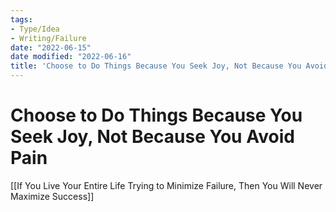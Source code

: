 ```yaml
---
tags:
- Type/Idea
- Writing/Failure
date: "2022-06-15"
date modified: "2022-06-16"
title: 'Choose to Do Things Because You Seek Joy, Not Because You Avoid Pain'
---
```


# Choose to Do Things Because You Seek Joy, Not Because You Avoid Pain
[[If You Live Your Entire Life Trying to Minimize Failure, Then You Will Never Maximize Success]]
